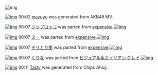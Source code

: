 ![img](http://gdrive-cdn.herokuapp.com/537b65a5bc09f0000721dda7/512px-barcode.png)

[![img](http://www.deviantsart.com/1dif51r.png)](http://www.barcodekanojo.com/kanojo/3192624/mayuyu) 00:02 [mayuyu](http://www.barcodekanojo.com/kanojo/3192624/mayuyu) was generated from AKB48 MV.

[![img](http://www.deviantsart.com/28p3t82.png)](http://www.barcodekanojo.com/kanojo/39170/%E3%82%B8%E3%83%83%E3%83%97%E3%83%AD%E3%83%83%E3%82%B3) 00:07 [ジップロッコ](http://www.barcodekanojo.com/kanojo/39170/%E3%82%B8%E3%83%83%E3%83%97%E3%83%AD%E3%83%83%E3%82%B3) was parted from [expensive](http://www.barcodekanojo.com/kanojo/39170/%E3%82%B8%E3%83%83%E3%83%97%E3%83%AD%E3%83%83%E3%82%B3).[![img](http://www.deviantsart.com/1s6rgc5.jpeg)](http://www.barcodekanojo.com/user/251588/expensive) 

[![img](http://www.deviantsart.com/1gcopfh.png)](http://www.barcodekanojo.com/kanojo/346391/%E3%82%B9%E3%83%BC) 00:07 [スー](http://www.barcodekanojo.com/kanojo/346391/%E3%82%B9%E3%83%BC) was parted from [expensive](http://www.barcodekanojo.com/kanojo/346391/%E3%82%B9%E3%83%BC).[![img](http://www.deviantsart.com/1s6rgc5.jpeg)](http://www.barcodekanojo.com/user/251588/expensive) 

[![img](http://www.deviantsart.com/1bpebb8.png)](http://www.barcodekanojo.com/kanojo/573653/%E3%83%81%E3%83%AA%E3%81%A8%E3%82%8A%E7%BE%8E) 00:07 [チリとり美](http://www.barcodekanojo.com/kanojo/573653/%E3%83%81%E3%83%AA%E3%81%A8%E3%82%8A%E7%BE%8E) was parted from [expensive](http://www.barcodekanojo.com/kanojo/573653/%E3%83%81%E3%83%AA%E3%81%A8%E3%82%8A%E7%BE%8E).[![img](http://www.deviantsart.com/1s6rgc5.jpeg)](http://www.barcodekanojo.com/user/251588/expensive) 

[![img](http://www.deviantsart.com/2paevai.png)](http://www.barcodekanojo.com/kanojo/3191611/%E3%81%8F%E3%82%8A%E3%81%AA) 00:07 [くりな](http://www.barcodekanojo.com/kanojo/3191611/%E3%81%8F%E3%82%8A%E3%81%AA) was parted from [ビジュアル系エイリアン グレイ](http://www.barcodekanojo.com/kanojo/3191611/%E3%81%8F%E3%82%8A%E3%81%AA).[![img](http://www.deviantsart.com/kj51e0.jpeg)](http://www.barcodekanojo.com/user/441/%E3%83%93%E3%82%B8%E3%83%A5%E3%82%A2%E3%83%AB%E7%B3%BB%E3%82%A8%E3%82%A4%E3%83%AA%E3%82%A2%E3%83%B3%20%E3%82%B0%E3%83%AC%E3%82%A4) 

[![img](http://www.deviantsart.com/2rveh4j.png)](http://www.barcodekanojo.com/kanojo/3192625/Tasty) 00:11 [Tasty](http://www.barcodekanojo.com/kanojo/3192625/Tasty) was generated from Chips Ahoy.

